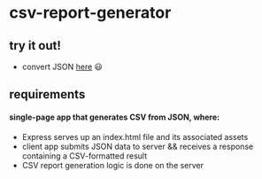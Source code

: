 # csv-report-generator

## try it out!

- convert JSON [here](https://underthecode-csv-report-gen.herokuapp.com/) :smiley:

## requirements

#### single-page app that generates CSV from JSON, where:

- Express serves up an index.html file and its associated assets
- client app submits JSON data to server && receives a response containing a CSV-formatted result
- CSV report generation logic is done on the server
